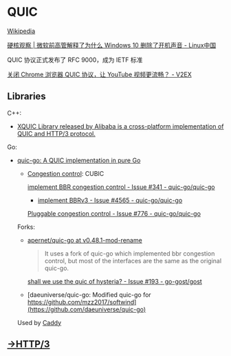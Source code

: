 # QUIC
[Wikipedia](https://en.wikipedia.org/wiki/QUIC)

[硬核观察 | 微软前高管解释了为什么 Windows 10 删除了开机声音 - Linux中国](https://mp.weixin.qq.com/s/9xWcuE5AuebtB-pP_JyyAQ)

QUIC 协议正式发布了 RFC 9000，成为 IETF 标准

[关闭 Chrome 浏览器 QUIC 协议，让 YouTube 视频更流畅？ - V2EX](https://www.v2ex.com/t/843238#reply0)

## Libraries
C++:
- [XQUIC Library released by Alibaba is a cross-platform implementation of QUIC and HTTP/3 protocol.](https://github.com/alibaba/xquic)

Go:
- [quic-go: A QUIC implementation in pure Go](https://github.com/quic-go/quic-go)
  - [Congestion control](https://quic-go.net/docs/quic/congestion-control/): CUBIC

    [implement BBR congestion control - Issue #341 - quic-go/quic-go](https://github.com/quic-go/quic-go/issues/341)
    - [implement BBRv3 - Issue #4565 - quic-go/quic-go](https://github.com/quic-go/quic-go/issues/4565)

    [Pluggable congestion control - Issue #776 - quic-go/quic-go](https://github.com/quic-go/quic-go/issues/776)

  Forks:
  - [apernet/quic-go at v0.48.1-mod-rename](https://github.com/apernet/quic-go/tree/v0.48.1-mod-rename)
    
    > It uses a fork of quic-go which implemented bbr congestion control, but most of the interfaces are the same as the original quic-go.
    
    [shall we use the quic of hysteria? - Issue #193 - go-gost/gost](https://github.com/go-gost/gost/issues/193)
    
  - [daeuniverse/quic-go: Modified quic-go for https://github.com/mzz2017/softwind](https://github.com/daeuniverse/quic-go)

  Used by [Caddy](../../Application/HTTP/HTTP3.md#caddy)

## [→HTTP/3](../../Application/HTTP/HTTP3.md)
